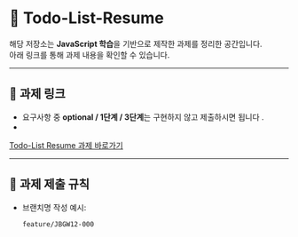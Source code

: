 # 📄 Todo-List-Resume

해당 저장소는 **JavaScript 학습**을 기반으로 제작한 과제를 정리한 공간입니다.  
아래 링크를 통해 과제 내용을 확인할 수 있습니다.

---

## 🔗 과제 링크
- 요구사항 중 **optional / 1단계 / 3단계**는 구현하지 않고 제출하시면 됩니다 .
- 
[Todo-List Resume 과제 바로가기](https://github.com/nhnacademy-bootcamp/web-frontend/blob/main/04.%EC%8B%A4%EC%8A%B5/03.Todo/index.adoc)

---

## 📌 과제 제출 규칙
- 브랜치명 작성 예시:
  ```bash
  feature/JBGW12-000
